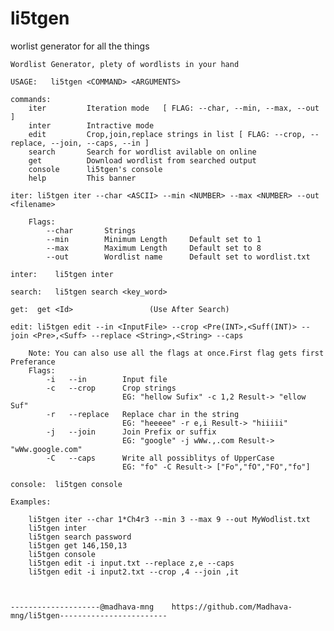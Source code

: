 # li5tgen
worlist generator for all the things


    Wordlist Generator, plety of wordlists in your hand 

    USAGE:   li5tgen <COMMAND> <ARGUMENTS>

    commands:
        iter         Iteration mode   [ FLAG: --char, --min, --max, --out ]
        inter        Intractive mode
        edit         Crop,join,replace strings in list [ FLAG: --crop, --replace, --join, --caps, --in ]
        search       Search for wordlist avilable on online
        get          Download wordlist from searched output
        console      li5tgen's console
        help         This banner

    iter: li5tgen iter --char <ASCII> --min <NUMBER> --max <NUMBER> --out <filename>

        Flags:
            --char       Strings
            --min        Minimum Length     Default set to 1
            --max        Maximum Length     Default set to 8
            --out        Wordlist name      Default set to wordlist.txt

    inter:    li5tgen inter

    search:   li5tgen search <key_word>

    get:  get <Id>                 (Use After Search)

    edit: li5tgen edit --in <InputFile> --crop <Pre(INT>,<Suff(INT)> --join <Pre>,<Suff> --replace <String>,<String> --caps

        Note: You can also use all the flags at once.First flag gets first Preferance
        Flags:
            -i   --in        Input file
            -c   --crop      Crop strings
                             EG: "hellow Sufix" -c 1,2 Result-> "ellow Suf"
            -r   --replace   Replace char in the string
                             EG: "heeeee" -r e,i Result-> "hiiiii"
            -j   --join      Join Prefix or suffix
                             EG: "google" -j wWw.,.com Result-> "wWw.google.com"
            -C   --caps      Write all possiblitys of UpperCase
                             EG: "fo" -C Result-> ["Fo","fO","FO","fo"]

    console:  li5tgen console

    Examples:

        li5tgen iter --char 1*Ch4r3 --min 3 --max 9 --out MyWodlist.txt
        li5tgen inter
        li5tgen search password
        li5tgen get 146,150,13
        li5tgen console
        li5tgen edit -i input.txt --replace z,e --caps
        li5tgen edit -i input2.txt --crop ,4 --join ,it



    --------------------@madhava-mng    https://github.com/Madhava-mng/li5tgen------------------------
